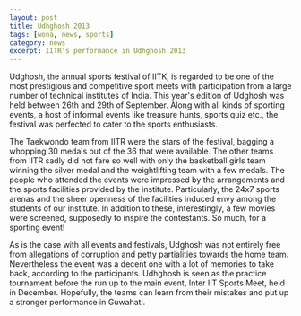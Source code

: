 ```yaml
---
layout: post
title: Udhghosh 2013
tags: [wona, news, sports]
category: news
excerpt: IITR's performance in Udhghosh 2013
---
```


Udghosh, the annual sports festival of IITK, is regarded to be one of the most prestigious and competitive sport meets with participation from a large number of technical institutes of India. This year's edition of Udghosh was held between 26th and 29th of September. Along with all kinds of sporting events, a host of informal events like treasure hunts, sports quiz etc., the festival was perfected to cater to the sports enthusiasts.

The Taekwondo team from IITR were the stars of the festival, bagging a whopping 30 medals out of the 36 that were available. The other teams from IITR sadly did not fare so well with only the basketball girls team winning the silver medal and the weightlifting team with a few medals. The people who attended the events were impressed by the arrangements and the sports facilities provided by the institute. Particularly, the 24x7 sports arenas and the sheer openness of the facilities induced envy among the students of our institute. In addition to these, interestingly, a few movies were screened, supposedly to inspire the contestants. So much, for a sporting event!

As is the case with all events and festivals, Udghosh was not entirely free from allegations of corruption and petty partialities towards the home team. Nevertheless the event was a decent one with a lot of memories to take back, according to the participants. Udhghosh is seen as the practice tournament before the run up to the main event, Inter IIT Sports Meet, held in December. Hopefully, the teams can learn from their mistakes and put up a stronger performance in Guwahati.
